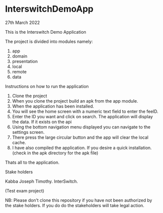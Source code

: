 # InterswitchDemoApp
27th March 2022

This is the Interswitch Demo Application

The project is divided into modules namely:

1. app
2. domain
3. presentation
4. local
5. remote
6. data

Instructions on how to run the application

1. Clone the project
2. When you clone the project build an apk from the app module.
3. When the application has been installed.
4. You will see the home screen with a numeric text field to enter the feeID.
5. Enter the ID you want and click on search. The application will display the data. If it exists on the api
6. Using the bottom navigation menu displayed you can navigate to the settings screen.
7. There press the large circular button and the app will clear the local cache.
8. I have also compiled the application. If you desire a quick installation. (check in the apk directory for the apk file)

Thats all to the application.

Stake holders

Kabba Joseph Timothy.
InterSwitch.

(Test exam project)

NB: Please don't clone this repository if you have not been authorized by the stake holders. If you do do the stakeholders will take legal action.
